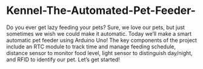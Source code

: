 # Kennel-The-Automated-Pet-Feeder-
Do you ever get lazy feeding your pets? Sure, we love our pets, but just sometimes we wish we could make it automatic. Today we’ll make a smart automatic pet feeder using Arduino Uno! The key components of the project include an RTC module to track time and manage feeding schedule, distance sensor to monitor food level, light sensor to distinguish day/night, and RFID to identify our pet. Let’s get started!
